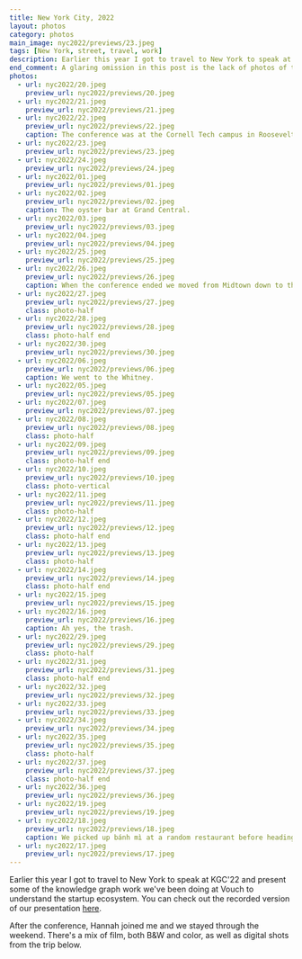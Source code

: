```yaml
---
title: New York City, 2022
layout: photos
category: photos
main_image: nyc2022/previews/23.jpeg
tags: [New York, street, travel, work]
description: Earlier this year I got to travel to New York to speak at KGC'22 and present some of the knowledge graph work we've been doing at Vouch to understand the startup ecosystem.
end_comment: A glaring omission in this post is the lack of photos of the Jewish Lower East Side spots we visited. It was raining a lot, so there's no photos of the Tenement Museum, nor the amazing food we got at Russ & Daughters or Katz's Deli. I can't walk around Delancey or Canal streets and not hear my dad talking about _his_ dad's business trips to NYC walking those same streets.
photos:
  - url: nyc2022/20.jpeg
    preview_url: nyc2022/previews/20.jpeg
  - url: nyc2022/21.jpeg
    preview_url: nyc2022/previews/21.jpeg
  - url: nyc2022/22.jpeg
    preview_url: nyc2022/previews/22.jpeg
    caption: The conference was at the Cornell Tech campus in Roosevelt Island, which gave me a new angle from which to see the city.
  - url: nyc2022/23.jpeg
    preview_url: nyc2022/previews/23.jpeg
  - url: nyc2022/24.jpeg
    preview_url: nyc2022/previews/24.jpeg
  - url: nyc2022/01.jpeg
    preview_url: nyc2022/previews/01.jpeg
  - url: nyc2022/02.jpeg
    preview_url: nyc2022/previews/02.jpeg
    caption: The oyster bar at Grand Central.
  - url: nyc2022/03.jpeg
    preview_url: nyc2022/previews/03.jpeg
  - url: nyc2022/04.jpeg
    preview_url: nyc2022/previews/04.jpeg
  - url: nyc2022/25.jpeg
    preview_url: nyc2022/previews/25.jpeg
  - url: nyc2022/26.jpeg
    preview_url: nyc2022/previews/26.jpeg
    caption: When the conference ended we moved from Midtown down to the Bowery.
  - url: nyc2022/27.jpeg
    preview_url: nyc2022/previews/27.jpeg
    class: photo-half
  - url: nyc2022/28.jpeg
    preview_url: nyc2022/previews/28.jpeg
    class: photo-half end
  - url: nyc2022/30.jpeg
    preview_url: nyc2022/previews/30.jpeg
  - url: nyc2022/06.jpeg
    preview_url: nyc2022/previews/06.jpeg
    caption: We went to the Whitney.
  - url: nyc2022/05.jpeg
    preview_url: nyc2022/previews/05.jpeg
  - url: nyc2022/07.jpeg
    preview_url: nyc2022/previews/07.jpeg
  - url: nyc2022/08.jpeg
    preview_url: nyc2022/previews/08.jpeg
    class: photo-half
  - url: nyc2022/09.jpeg
    preview_url: nyc2022/previews/09.jpeg
    class: photo-half end
  - url: nyc2022/10.jpeg
    preview_url: nyc2022/previews/10.jpeg
    class: photo-vertical
  - url: nyc2022/11.jpeg
    preview_url: nyc2022/previews/11.jpeg
    class: photo-half
  - url: nyc2022/12.jpeg
    preview_url: nyc2022/previews/12.jpeg
    class: photo-half end
  - url: nyc2022/13.jpeg
    preview_url: nyc2022/previews/13.jpeg
    class: photo-half
  - url: nyc2022/14.jpeg
    preview_url: nyc2022/previews/14.jpeg
    class: photo-half end
  - url: nyc2022/15.jpeg
    preview_url: nyc2022/previews/15.jpeg
  - url: nyc2022/16.jpeg
    preview_url: nyc2022/previews/16.jpeg
    caption: Ah yes, the trash.
  - url: nyc2022/29.jpeg
    preview_url: nyc2022/previews/29.jpeg
    class: photo-half
  - url: nyc2022/31.jpeg
    preview_url: nyc2022/previews/31.jpeg
    class: photo-half end
  - url: nyc2022/32.jpeg
    preview_url: nyc2022/previews/32.jpeg
  - url: nyc2022/33.jpeg
    preview_url: nyc2022/previews/33.jpeg
  - url: nyc2022/34.jpeg
    preview_url: nyc2022/previews/34.jpeg
  - url: nyc2022/35.jpeg
    preview_url: nyc2022/previews/35.jpeg
    class: photo-half
  - url: nyc2022/37.jpeg
    preview_url: nyc2022/previews/37.jpeg
    class: photo-half end
  - url: nyc2022/36.jpeg
    preview_url: nyc2022/previews/36.jpeg
  - url: nyc2022/19.jpeg
    preview_url: nyc2022/previews/19.jpeg
  - url: nyc2022/18.jpeg
    preview_url: nyc2022/previews/18.jpeg
    caption: We picked up bánh mì at a random restaurant before heading to the airport. This guy insisted it was the best Vietnamese shop in the city.
  - url: nyc2022/17.jpeg
    preview_url: nyc2022/previews/17.jpeg
---
```


Earlier this year I got to travel to New York to speak at KGC'22 and present some of the knowledge graph work we've been doing at Vouch to understand the startup ecosystem. You can check out the recorded version of our presentation [here](https://www.youtube.com/watch?v=MTZD5VTV4NI).

After the conference, Hannah joined me and we stayed through the weekend. There's a mix of film, both B&W and color, as well as digital shots from the trip below.